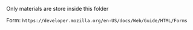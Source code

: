 Only materials are store inside this folder

Form: `https://developer.mozilla.org/en-US/docs/Web/Guide/HTML/Forms`

